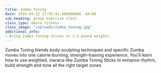 ```yaml
---
title: Zumba Toning
date: 2016-04-22 17:55:43.486000000 -04:00
sub_heading: group exercise class
class_type: dance fitness
class_image: "/uploads/zumba_toning.jpg"
additional_info:
- Bring Zumba Toning Sticks or 1-2 pound weights.
---
```


Zumba Toning blends body-sculpting techniques and specific Zumba moves into one calorie-burning, strength-training experience. You'll learn how to use weighted, maraca-like Zumba Toning Sticks to enhance rhythm, build strength and tone all the right target zones.
